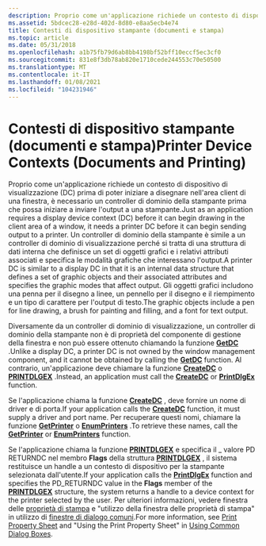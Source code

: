 ```yaml
---
description: Proprio come un'applicazione richiede un contesto di dispositivo di visualizzazione (DC) prima di poter iniziare a disegnare nell'area client di una finestra, è necessario un controller di dominio della stampante prima che possa iniziare a inviare l'output a una stampante.
ms.assetid: 5bdcec28-e28d-402d-8d80-e8aa5ecb4e74
title: Contesti di dispositivo stampante (documenti e stampa)
ms.topic: article
ms.date: 05/31/2018
ms.openlocfilehash: a1b75fb79d6ab8bb4198bf52bff10eccf5ec3cf0
ms.sourcegitcommit: 831e8f3db78ab820e1710cede244553c70e50500
ms.translationtype: MT
ms.contentlocale: it-IT
ms.lasthandoff: 01/08/2021
ms.locfileid: "104231946"
---
```

# <a name="printer-device-contexts-documents-and-printing"></a><span data-ttu-id="1beff-103">Contesti di dispositivo stampante (documenti e stampa)</span><span class="sxs-lookup"><span data-stu-id="1beff-103">Printer Device Contexts (Documents and Printing)</span></span>

<span data-ttu-id="1beff-104">Proprio come un'applicazione richiede un contesto di dispositivo di visualizzazione (DC) prima di poter iniziare a disegnare nell'area client di una finestra, è necessario un controller di dominio della stampante prima che possa iniziare a inviare l'output a una stampante.</span><span class="sxs-lookup"><span data-stu-id="1beff-104">Just as an application requires a display device context (DC) before it can begin drawing in the client area of a window, it needs a printer DC before it can begin sending output to a printer.</span></span> <span data-ttu-id="1beff-105">Un controller di dominio della stampante è simile a un controller di dominio di visualizzazione perché si tratta di una struttura di dati interna che definisce un set di oggetti grafici e i relativi attributi associati e specifica le modalità grafiche che interessano l'output.</span><span class="sxs-lookup"><span data-stu-id="1beff-105">A printer DC is similar to a display DC in that it is an internal data structure that defines a set of graphic objects and their associated attributes and specifies the graphic modes that affect output.</span></span> <span data-ttu-id="1beff-106">Gli oggetti grafici includono una penna per il disegno a linee, un pennello per il disegno e il riempimento e un tipo di carattere per l'output di testo.</span><span class="sxs-lookup"><span data-stu-id="1beff-106">The graphic objects include a pen for line drawing, a brush for painting and filling, and a font for text output.</span></span>

<span data-ttu-id="1beff-107">Diversamente da un controller di dominio di visualizzazione, un controller di dominio della stampante non è di proprietà del componente di gestione della finestra e non può essere ottenuto chiamando la funzione [**GetDC**](/windows/desktop/api/winuser/nf-winuser-getdc) .</span><span class="sxs-lookup"><span data-stu-id="1beff-107">Unlike a display DC, a printer DC is not owned by the window management component, and it cannot be obtained by calling the [**GetDC**](/windows/desktop/api/winuser/nf-winuser-getdc) function.</span></span> <span data-ttu-id="1beff-108">Al contrario, un'applicazione deve chiamare la funzione [**CreateDC**](/windows/desktop/api/wingdi/nf-wingdi-createdca) o [**PRINTDLGEX**](/previous-versions/windows/desktop/legacy/ms646942(v=vs.85)) .</span><span class="sxs-lookup"><span data-stu-id="1beff-108">Instead, an application must call the [**CreateDC**](/windows/desktop/api/wingdi/nf-wingdi-createdca) or [**PrintDlgEx**](/previous-versions/windows/desktop/legacy/ms646942(v=vs.85)) function.</span></span>

<span data-ttu-id="1beff-109">Se l'applicazione chiama la funzione [**CreateDC**](/windows/desktop/api/wingdi/nf-wingdi-createdca) , deve fornire un nome di driver e di porta.</span><span class="sxs-lookup"><span data-stu-id="1beff-109">If your application calls the [**CreateDC**](/windows/desktop/api/wingdi/nf-wingdi-createdca) function, it must supply a driver and port name.</span></span> <span data-ttu-id="1beff-110">Per recuperare questi nomi, chiamare la funzione [**GetPrinter**](getprinter.md) o [**EnumPrinters**](enumprinters.md) .</span><span class="sxs-lookup"><span data-stu-id="1beff-110">To retrieve these names, call the [**GetPrinter**](getprinter.md) or [**EnumPrinters**](enumprinters.md) function.</span></span>

<span data-ttu-id="1beff-111">Se l'applicazione chiama la funzione [**PRINTDLGEX**](/previous-versions/windows/desktop/legacy/ms646942(v=vs.85)) e specifica il \_ valore PD RETURNDC nel membro **Flags** della struttura [**PRINTDLGEX**](/windows/win32/api/commdlg/ns-commdlg-printdlgexa) , il sistema restituisce un handle a un contesto di dispositivo per la stampante selezionata dall'utente.</span><span class="sxs-lookup"><span data-stu-id="1beff-111">If your application calls the [**PrintDlgEx**](/previous-versions/windows/desktop/legacy/ms646942(v=vs.85)) function and specifies the PD\_RETURNDC value in the **Flags** member of the [**PRINTDLGEX**](/windows/win32/api/commdlg/ns-commdlg-printdlgexa) structure, the system returns a handle to a device context for the printer selected by the user.</span></span> <span data-ttu-id="1beff-112">Per ulteriori informazioni, vedere finestra delle [proprietà di stampa](../dlgbox/print-property-sheet.md) e "utilizzo della finestra delle proprietà di stampa" in utilizzo di [finestre di dialogo comuni](../dlgbox/using-common-dialog-boxes.md).</span><span class="sxs-lookup"><span data-stu-id="1beff-112">For more information, see [Print Property Sheet](../dlgbox/print-property-sheet.md) and "Using the Print Property Sheet" in [Using Common Dialog Boxes](../dlgbox/using-common-dialog-boxes.md).</span></span>

 

 
